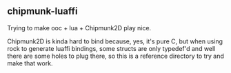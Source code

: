 ## chipmunk-luaffi

Trying to make ooc + lua + Chipmunk2D play nice.

Chipmunk2D is kinda hard to bind because, yes, it's pure C,
but when using rock to generate luaffi bindings, some structs
are only typedef'd and well there are some holes to plug there,
so this is a reference directory to try and make that work.
